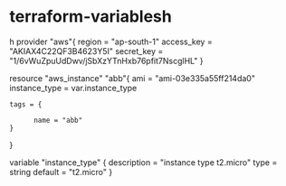 # terraform-variablesh
h
provider "aws"{
    region     = "ap-south-1"
    access_key = "AKIAX4C22QF3B4623Y5I"
    secret_key = "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"
}


resource "aws_instance" "abb"{
    ami           = "ami-03e335a55ff214da0"
    instance_type = var.instance_type
    
    tags = {

          name = "abb"
    }    
}

variable "instance_type" {
    description = "instance type t2.micro"
    type        = string
    default     = "t2.micro"
}
